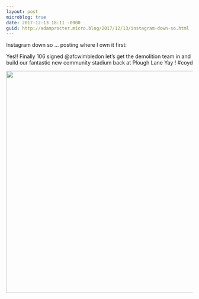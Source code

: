 ```yaml
---
layout: post
microblog: true
date: 2017-12-13 18:11 -0000
guid: http://adamprocter.micro.blog/2017/12/13/instagram-down-so.html
---
```

Instagram down so ... posting where I own it first:

Yes!! Finally 106 signed @afcwimbledon let’s get the demolition team in and build our fantastic new community stadium back at Plough Lane Yay ! #coyd

<img src="http://discursive.adamprocter.co.uk/uploads/2017/8c8f7d4a57.jpg" width="600" height="600" />
